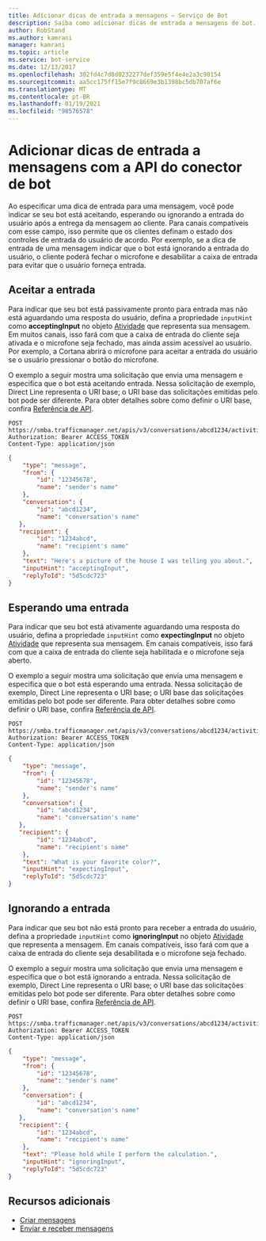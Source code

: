 ```yaml
---
title: Adicionar dicas de entrada a mensagens – Serviço de Bot
description: Saiba como adicionar dicas de entrada a mensagens de bot. Consulte como usar o serviço do conector do bot Framework para especificar se um bot está aceitando, esperando ou ignorando a entrada do usuário.
author: RobStand
ms.author: kamrani
manager: kamrani
ms.topic: article
ms.service: bot-service
ms.date: 12/13/2017
ms.openlocfilehash: 302fd4c7d8d0232277def359e5f4e4e2a3c90154
ms.sourcegitcommit: aa5cc175ff15e7f9c8669e3b1398bc5db707af6e
ms.translationtype: MT
ms.contentlocale: pt-BR
ms.lasthandoff: 01/19/2021
ms.locfileid: "98576578"
---
```

# <a name="add-input-hints-to-messages-with-the-bot-connector-api"></a>Adicionar dicas de entrada a mensagens com a API do conector de bot

Ao especificar uma dica de entrada para uma mensagem, você pode indicar se seu bot está aceitando, esperando ou ignorando a entrada do usuário após a entrega da mensagem ao cliente. Para canais compatíveis com esse campo, isso permite que os clientes definam o estado dos controles de entrada do usuário de acordo. Por exemplo, se a dica de entrada de uma mensagem indicar que o bot está ignorando a entrada do usuário, o cliente poderá fechar o microfone e desabilitar a caixa de entrada para evitar que o usuário forneça entrada.

## <a name="accepting-input"></a>Aceitar a entrada

Para indicar que seu bot está passivamente pronto para entrada mas não está aguardando uma resposta do usuário, defina a propriedade `inputHint` como **acceptingInput** no objeto [Atividade][] que representa sua mensagem. Em muitos canais, isso fará com que a caixa de entrada do cliente seja ativada e o microfone seja fechado, mas ainda assim acessível ao usuário. Por exemplo, a Cortana abrirá o microfone para aceitar a entrada do usuário se o usuário pressionar o botão do microfone.

O exemplo a seguir mostra uma solicitação que envia uma mensagem e especifica que o bot está aceitando entrada. Nessa solicitação de exemplo, Direct Line representa o URI base; o URI base das solicitações emitidas pelo bot pode ser diferente. Para obter detalhes sobre como definir o URI base, confira [Referência de API](bot-framework-rest-connector-api-reference.md#base-uri).

```http
POST https://smba.trafficmanager.net/apis/v3/conversations/abcd1234/activities/5d5cdc723
Authorization: Bearer ACCESS_TOKEN
Content-Type: application/json
```

```json
{
    "type": "message",
    "from": {
        "id": "12345678",
        "name": "sender's name"
    },
    "conversation": {
        "id": "abcd1234",
        "name": "conversation's name"
   },
   "recipient": {
        "id": "1234abcd",
        "name": "recipient's name"
    },
    "text": "Here's a picture of the house I was telling you about.",
    "inputHint": "acceptingInput",
    "replyToId": "5d5cdc723"
}
```

## <a name="expecting-input"></a>Esperando uma entrada

Para indicar que seu bot está ativamente aguardando uma resposta do usuário, defina a propriedade `inputHint` como **expectingInput** no objeto [Atividade][] que representa sua mensagem. Em canais compatíveis, isso fará com que a caixa de entrada do cliente seja habilitada e o microfone seja aberto.

O exemplo a seguir mostra uma solicitação que envia uma mensagem e especifica que o bot está esperando uma entrada. Nessa solicitação de exemplo, Direct Line representa o URI base; o URI base das solicitações emitidas pelo bot pode ser diferente. Para obter detalhes sobre como definir o URI base, confira [Referência de API](bot-framework-rest-connector-api-reference.md#base-uri).

```http
POST https://smba.trafficmanager.net/apis/v3/conversations/abcd1234/activities/5d5cdc723
Authorization: Bearer ACCESS_TOKEN
Content-Type: application/json
```

```json
{
    "type": "message",
    "from": {
        "id": "12345678",
        "name": "sender's name"
    },
    "conversation": {
        "id": "abcd1234",
        "name": "conversation's name"
   },
   "recipient": {
        "id": "1234abcd",
        "name": "recipient's name"
    },
    "text": "What is your favorite color?",
    "inputHint": "expectingInput",
    "replyToId": "5d5cdc723"
}
```

## <a name="ignoring-input"></a>Ignorando a entrada

Para indicar que seu bot não está pronto para receber a entrada do usuário, defina a propriedade `inputHint` como **ignoringInput** no objeto [Atividade][] que representa a mensagem. Em canais compatíveis, isso fará com que a caixa de entrada do cliente seja desabilitada e o microfone seja fechado.

O exemplo a seguir mostra uma solicitação que envia uma mensagem e especifica que o bot está ignorando a entrada. Nessa solicitação de exemplo, Direct Line representa o URI base; o URI base das solicitações emitidas pelo bot pode ser diferente. Para obter detalhes sobre como definir o URI base, confira [Referência de API](bot-framework-rest-connector-api-reference.md#base-uri).

```http
POST https://smba.trafficmanager.net/apis/v3/conversations/abcd1234/activities/5d5cdc723
Authorization: Bearer ACCESS_TOKEN
Content-Type: application/json
```

```json
{
    "type": "message",
    "from": {
        "id": "12345678",
        "name": "sender's name"
    },
    "conversation": {
        "id": "abcd1234",
        "name": "conversation's name"
   },
   "recipient": {
        "id": "1234abcd",
        "name": "recipient's name"
    },
    "text": "Please hold while I perform the calculation.",
    "inputHint": "ignoringInput",
    "replyToId": "5d5cdc723"
}
```

## <a name="additional-resources"></a>Recursos adicionais

- [Criar mensagens](bot-framework-rest-connector-create-messages.md)
- [Enviar e receber mensagens](bot-framework-rest-connector-send-and-receive-messages.md)

[Atividade]: bot-framework-rest-connector-api-reference.md#activity-object
